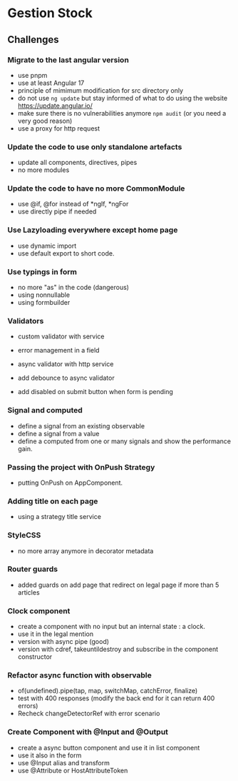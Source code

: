 # Gestion Stock

## Challenges

### Migrate to the last angular version

- use pnpm
- use at least Angular 17
- principle of mimimum modification for src directory only
- do not use `ng update` but stay informed of what to do using the website https://update.angular.io/
- make sure there is no vulnerabilities anymore `npm audit` (or you need a very good reason)
- use a proxy for http request

### Update the code to use only standalone artefacts

- update all components, directives, pipes
- no more modules

### Update the code to have no more CommonModule

- use @if, @for instead of *ngIf, *ngFor
- use directly pipe if needed

### Use Lazyloading everywhere except home page

- use dynamic import
- use default export to short code.

### Use typings in form

- no more "as" in the code (dangerous)
- using nonnullable
- using formbuilder

### Validators

- custom validator with service
- error management in a field

- async validator with http service
- add debounce to async validator
- add disabled on submit button when form is pending

### Signal and computed

- define a signal from an existing observable
- define a signal from a value
- define a computed from one or many signals and show the performance gain.

### Passing the project with OnPush Strategy

- putting OnPush on AppComponent.

### Adding title on each page

- using a strategy title service

### StyleCSS

- no more array anymore in decorator metadata

### Router guards

- added guards on add page that redirect on legal page if more than 5 articles

### Clock component

- create a component with no input but an internal state : a clock.
- use it in the legal mention
- version with async pipe (good)
- version with cdref, takeuntildestroy and subscribe in the component constructor

### Refactor async function with observable

- of(undefined).pipe(tap, map, switchMap, catchError, finalize)
- test with 400 responses (modify the back end for it can return 400 errors)
- Recheck changeDetectorRef with error scenario

### Create Component with @Input and @Output

- create a async button component and use it in list component
- use it also in the form
- use @Input alias and transform
- use @Attribute or HostAttributeToken
